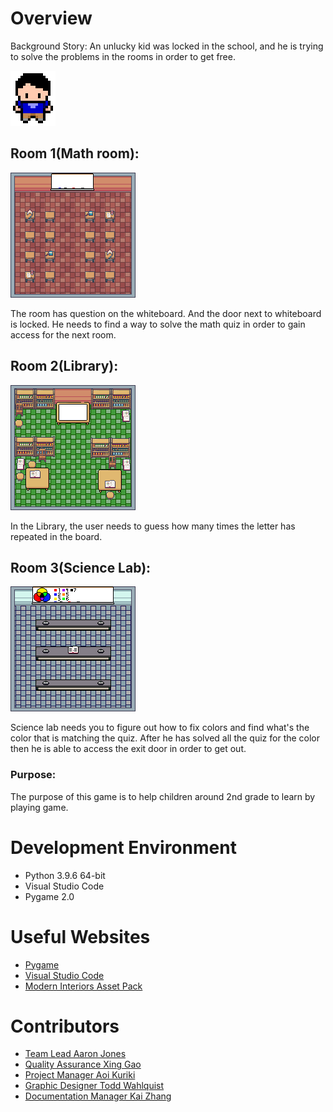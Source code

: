 # Overview

Background Story: An unlucky kid was locked in the school, and he is trying to solve the problems in the rooms in order to get free.

![](assets/markdown/character_markdown.png)

## Room 1(Math room):

![](assets/rooms/mathroom.png)

The room has question on the whiteboard. And the door next to whiteboard is locked. He needs to find a way to solve the math quiz in order to gain access for the next room.

## Room 2(Library):

![](assets/rooms/library.png)

In the Library, the user needs to guess how many times the letter has repeated in the board.

## Room 3(Science Lab):

![](assets/rooms/science_room.png)

Science lab needs you to figure out how to fix colors and find what's the color that is matching the quiz. After he has solved all the quiz for the color then he is able to access the exit door in order to get out.

### Purpose:
The purpose of this game is to help children around 2nd grade to learn by playing game.

# Development Environment

- Python 3.9.6 64-bit
- Visual Studio Code
- Pygame 2.0

# Useful Websites

-  [Pygame](https://www.pygame.org/docs/)
-  [Visual Studio Code](https://code.visualstudio.com/)
- [Modern Interiors Asset Pack](https://limezu.itch.io/moderninteriors)

# Contributors

- [Team Lead Aaron Jones](https://github.com/Aaronlongstocking97)
- [Quality Assurance Xing Gao](https://github.com/SolomonGao)
- [Project Manager Aoi Kuriki](https://github.com/A0i-Noel)
- [Graphic Designer Todd Wahlquist](https://github.com/Blazelighter)
- [Documentation Manager Kai Zhang](https://github.com/KaiTheOcean)
